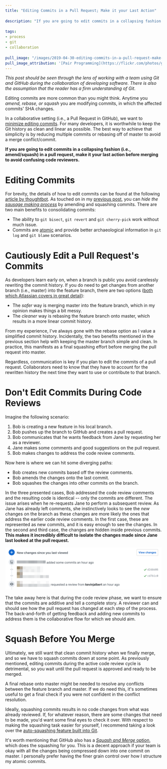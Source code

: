 ```yaml
---
title: "Editing Commits in a Pull Request; Make it your Last Action"

description: "If you are going to edit commits in a collapsing fashion (i.e., amend/squash) in a pull request, make it your last action before merging to avoid confusing code reviewers."

tags:
- process
- git
- collaboration

pull_image: "/images/2019-04-30-editing-commits-in-a-pull-request-make-it-your-last-action/pair-programming.jpg"
pull_image_attribution: '[Pair Programming](https://flickr.com/photos/glodjib/16146549307 "Pair Programming") by [haslo](https://flickr.com/people/glodjib) is licensed under [CC BY-NC-ND](https://creativecommons.org/licenses/by-nc-nd/2.0/)'
---
```


_This post should be seen through the lens of working with a team using Git and GitHub during the collaboration of developing software. There is also the assumption that the reader has a firm understanding of Git._

Editing commits are more common than you might think. Anytime you _amend, rebase, or squash_ you are modifying commits, in which the affected commits' SHA changes.

In a collaborative setting (i.e., a Pull Request in GitHub), we want to [minimize editing commits](https://git-scm.com/book/en/v1/Git-Branching-Rebasing#The-Perils-of-Rebasing). For many developers, it is worthwhile to keep the Git history as clean and linear as possible. The best way to achieve that simplicity is by reducing multiple commits or rebasing off of master to avoid a merge conflict/commit.

**If you are going to edit commits in a collapsing fashion (i.e., amend/squash) in a pull request, make it your last action before merging to avoid confusing code reviewers.**

# Editing Commits

For brevity, the details of how to edit commits can be found at the following [article by thoughtbot](https://thoughtbot.com/blog/git-interactive-rebase-squash-amend-rewriting-history). As touched on in my [previous post](https://kevinjalbert.com/level-up-your-commit-messages/), you can _hide the [sausage making process](https://sethrobertson.github.io/GitBestPractices/#sausage)_ by amending and squashing commits. There are two main benefits to consolidating commits:

- The ability to `git bisect`, `git revert` and `git cherry-pick` work without much issue.
- Commits are [atomic](https://www.freshconsulting.com/atomic-commits/) and provide better archaeological information in `git log` and `git blame` scenarios.

# Cautiously Edit a Pull Request's Commits

As developers learn early on, when a branch is public you avoid carelessly rewriting the commit history. If you do need to get changes from another branch (i.e., master) into the feature branch, there are two options ([both which Atlassian covers in great detail](https://www.atlassian.com/git/tutorials/merging-vs-rebasing)):

- The _safer_ way is merging master into the feature branch, which in my opinion makes things a bit messy.
- The _cleaner_ way is rebasing the feature branch onto master, which results in a more linear commit history.

From my experience, I've always gone with the rebase option as I value a simplified commit history. Incidentally, the two benefits mentioned in the previous section help with keeping the master branch simple and clean. In practice, this manifests as a final squashing effort before merging the pull request into master.

Regardless, communication is key if you plan to edit the commits of a pull request. Collaborators need to know that they have to account for the rewritten history the next time they want to use or contribute to that branch.

# Don't Edit Commits During Code Reviews

Imagine the following scenario:

1. Bob is creating a new feature in his local branch.
2. Bob pushes up the branch to GitHub and creates a pull request.
3. Bob communicates that he wants feedback from Jane by requesting her as a reviewer.
4. Jane makes some comments and good suggestions on the pull request.
5. Bob makes changes to address the code review comments.

Now here is where we can hit some diverging paths:

- Bob creates new commits based off the review comments.
- Bob amends the changes onto the last commit.
- Bob squashes the changes into other commits on the branch.

In the three presented cases, Bob addressed the code review comments and the resulting code is identical -- only the commits are different. The issue arises when he re-requests Jane to perform a subsequent review. As Jane has already left comments, she instinctively looks to see the _new_ changes on the branch as these changes are more likely the ones that address the earlier code review comments. In the first case, these are represented as new commits, and it is easy enough to see the changes. In the second and third case, the changes are hidden inside previous commits. **This makes it incredibly difficult to isolate the changes made since Jane last looked at the pull request.**

![](/images/2019-04-30-editing-commits-in-a-pull-request-make-it-your-last-action/view-changes.png)

The take away here is that during the code review phase, we want to ensure that the commits are additive and tell a complete story. A reviewer can and should see how the pull request has changed at each step of the process. The back-and-forth of getting feedback and adding new commits to address them is the collaborative flow for which we should aim.

# Squash Before You Merge

Ultimately, we still want that clean commit history when we finally merge, and so we have to squash commits down at some point. As previously mentioned, editing commits during the active code review cycle is detrimental, so you wait until the pull request is approved and ready to be merged.

A final rebase onto master might be needed to resolve any conflicts between the feature branch and master. If we do need this, it's sometimes useful to get a final check if you were not confident in the conflict resolution.

Ideally, squashing commits results in no code changes from what was already reviewed. If, for whatever reason, there are some changes that need to be made, you'd want some final eyes to check it over. With respect to making the squashing task easier for yourself, I recommend taking a look over the [auto-squashing feature built into Git](https://thoughtbot.com/blog/autosquashing-git-commits).

It's worth mentioning that GitHub also has a [_Squash and Merge_ option](https://help.github.com/en/articles/about-pull-request-merges#squash-and-merge-your-pull-request-commits), which does the squashing for you. This is a decent approach if your team is okay with all the changes being compressed down into one commit on master. I personally prefer having the finer grain control over how I structure my atomic commits.
